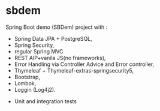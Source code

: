 # sbdem
Spring Boot demo (SBDem) project with :
- Spring Data JPA + PostgreSQL,
- Spring Security,
- regular Spring MVC
- REST AIP+vanila JS(no frameworks),
- Error Handling via Controller Advice and Error controller,
- Thymeleaf + Thymeleaf-extras-springsecurity5,
- Bootstrap,
- Lombok, 
- Loggin (Log4j2).
+ Unit and integration tests



